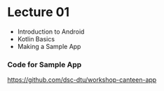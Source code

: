 
# Lecture 01

* Introduction to Android
* Kotlin Basics
* Making a Sample App


### Code for Sample App
https://github.com/dsc-dtu/workshop-canteen-app



